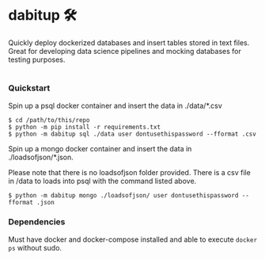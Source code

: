 # dabitup 🛠
Quickly deploy dockerized databases and insert tables stored in text files. Great for developing data science pipelines and mocking databases for testing purposes.
#
### Quickstart

Spin up a psql docker container and insert the data in ./data/*.csv

```
$ cd /path/to/this/repo
$ python -m pip install -r requirements.txt
$ python -m dabitup sql ./data user dontusethispassword --fformat .csv
```
Spin up a mongo docker container and insert the data in ./loadsofjson/*.json.

Please note that there is no loadsofjson folder provided.
There is a csv file in /data to loads into psql with the command listed above.

```
$ python -m dabitup mongo ./loadsofjson/ user dontusethispassword --fformat .json
```

### Dependencies
Must have docker and docker-compose installed and able to execute ```docker ps``` without sudo.

